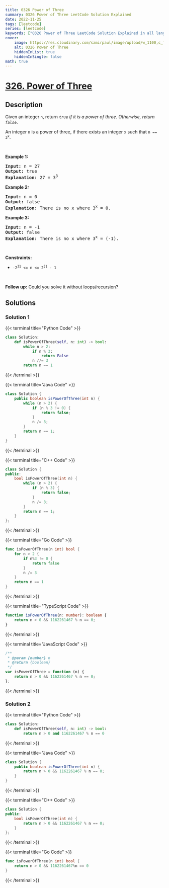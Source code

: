 ```yaml
---
title: 0326 Power of Three
summary: 0326 Power of Three LeetCode Solution Explained
date: 2022-11-25
tags: [leetcode]
series: [leetcode]
keywords: ["0326 Power of Three LeetCode Solution Explained in all languages", "0326 Power of Three", "LeetCode", "leetcode solution in Python3 C++ Java Go PHP Ruby Swift TypeScript Rust C# JavaScript C", "GeeksforGeeks", "InterviewBit", "Coding Ninjas", "HackerRank", "HackerEarth", "CodeChef", "TopCoder", "AlgoExpert", "freeCodeCamp", "Codeforces", "GitHub", "AtCoder", "Samir Paul"]
cover:
    image: https://res.cloudinary.com/samirpaul/image/upload/w_1100,c_fit,co_rgb:FFFFFF,l_text:Arial_75_bold:0326 Power of Three - Solution Explained/problem-solving.webp
    alt: 0326 Power of Three
    hiddenInList: true
    hiddenInSingle: false
math: true
---
```



# [326. Power of Three](https://leetcode.com/problems/power-of-three)


## Description

<p>Given an integer <code>n</code>, return <em><code>true</code> if it is a power of three. Otherwise, return <code>false</code></em>.</p>

<p>An integer <code>n</code> is a power of three, if there exists an integer <code>x</code> such that <code>n == 3<sup>x</sup></code>.</p>

<p>&nbsp;</p>
<p><strong class="example">Example 1:</strong></p>

<pre>
<strong>Input:</strong> n = 27
<strong>Output:</strong> true
<strong>Explanation:</strong> 27 = 3<sup>3</sup>
</pre>

<p><strong class="example">Example 2:</strong></p>

<pre>
<strong>Input:</strong> n = 0
<strong>Output:</strong> false
<strong>Explanation:</strong> There is no x where 3<sup>x</sup> = 0.
</pre>

<p><strong class="example">Example 3:</strong></p>

<pre>
<strong>Input:</strong> n = -1
<strong>Output:</strong> false
<strong>Explanation:</strong> There is no x where 3<sup>x</sup> = (-1).
</pre>

<p>&nbsp;</p>
<p><strong>Constraints:</strong></p>

<ul>
	<li><code>-2<sup>31</sup> &lt;= n &lt;= 2<sup>31</sup> - 1</code></li>
</ul>

<p>&nbsp;</p>
<strong>Follow up:</strong> Could you solve it without loops/recursion?

## Solutions

### Solution 1

<!-- tabs:start -->

{{< terminal title="Python Code" >}}
```python
class Solution:
    def isPowerOfThree(self, n: int) -> bool:
        while n > 2:
            if n % 3:
                return False
            n //= 3
        return n == 1
```
{{< /terminal >}}

{{< terminal title="Java Code" >}}
```java
class Solution {
    public boolean isPowerOfThree(int n) {
        while (n > 2) {
            if (n % 3 != 0) {
                return false;
            }
            n /= 3;
        }
        return n == 1;
    }
}
```
{{< /terminal >}}

{{< terminal title="C++ Code" >}}
```cpp
class Solution {
public:
    bool isPowerOfThree(int n) {
        while (n > 2) {
            if (n % 3) {
                return false;
            }
            n /= 3;
        }
        return n == 1;
    }
};
```
{{< /terminal >}}

{{< terminal title="Go Code" >}}
```go
func isPowerOfThree(n int) bool {
	for n > 2 {
		if n%3 != 0 {
			return false
		}
		n /= 3
	}
	return n == 1
}
```
{{< /terminal >}}

{{< terminal title="TypeScript Code" >}}
```ts
function isPowerOfThree(n: number): boolean {
    return n > 0 && 1162261467 % n == 0;
}
```
{{< /terminal >}}

{{< terminal title="JavaScript Code" >}}
```js
/**
 * @param {number} n
 * @return {boolean}
 */
var isPowerOfThree = function (n) {
    return n > 0 && 1162261467 % n == 0;
};
```
{{< /terminal >}}

<!-- tabs:end -->

### Solution 2

<!-- tabs:start -->

{{< terminal title="Python Code" >}}
```python
class Solution:
    def isPowerOfThree(self, n: int) -> bool:
        return n > 0 and 1162261467 % n == 0
```
{{< /terminal >}}

{{< terminal title="Java Code" >}}
```java
class Solution {
    public boolean isPowerOfThree(int n) {
        return n > 0 && 1162261467 % n == 0;
    }
}
```
{{< /terminal >}}

{{< terminal title="C++ Code" >}}
```cpp
class Solution {
public:
    bool isPowerOfThree(int n) {
        return n > 0 && 1162261467 % n == 0;
    }
};
```
{{< /terminal >}}

{{< terminal title="Go Code" >}}
```go
func isPowerOfThree(n int) bool {
	return n > 0 && 1162261467%n == 0
}
```
{{< /terminal >}}

<!-- tabs:end -->

<!-- end -->
